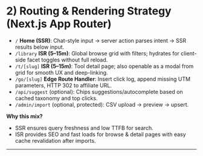 # 2) Routing & Rendering Strategy (Next.js App Router)
- `/` **Home (SSR)**: Chat-style input → server action parses intent → SSR results below input.
- `/library` **ISR (5–15m)**: Global browse grid with filters; hydrates for client-side facet toggles without full reload.
- `/t/[slug]` **ISR (5–15m)**: Tool detail page; also openable as a modal from grid for smooth UX and deep-linking.
- `/go/[slug]` **Edge Route Handler**: Insert click log, append missing UTM parameters, HTTP 302 to affiliate URL.
- `/api/suggest` (optional): Chips suggestions/autocomplete based on cached taxonomy and top clicks.
- `/admin/import` (optional, protected): CSV upload → preview → upsert.

**Why this mix?**  
- SSR ensures query freshness and low TTFB for search.  
- ISR provides SEO and fast loads for browse & detail pages with easy cache revalidation after imports.

---
